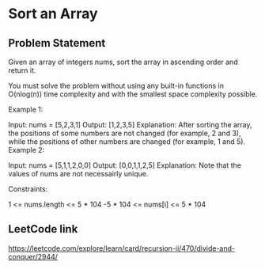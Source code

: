 # Sort an Array

## Problem Statement

Given an array of integers nums, sort the array in ascending order and return it.

You must solve the problem without using any built-in functions in O(nlog(n)) time complexity and with the smallest space complexity possible.



Example 1:

Input: nums = [5,2,3,1]
Output: [1,2,3,5]
Explanation: After sorting the array, the positions of some numbers are not changed (for example, 2 and 3), while the positions of other numbers are changed (for example, 1 and 5).
Example 2:

Input: nums = [5,1,1,2,0,0]
Output: [0,0,1,1,2,5]
Explanation: Note that the values of nums are not necessairly unique.


Constraints:

1 <= nums.length <= 5 * 104
-5 * 104 <= nums[i] <= 5 * 104

## LeetCode link

https://leetcode.com/explore/learn/card/recursion-ii/470/divide-and-conquer/2944/
